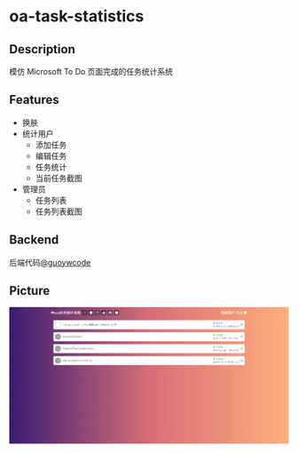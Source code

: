 # oa-task-statistics

## Description
模仿 Microsoft To Do 页面完成的任务统计系统

## Features
- 换肤
- 统计用户
  - 添加任务
  - 编辑任务
  - 任务统计
  - 当前任务截图
- 管理员
  - 任务列表
  - 任务列表截图
## Backend
后端代码[@guoywcode]('https://github.com/guoywcode/oa-task-statistical')

## Picture
![用户页面截图](src/assets/images/demo.png)